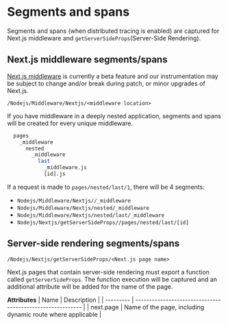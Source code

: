 # Segments and spans

Segments and spans (when distributed tracing is enabled) are captured for Next.js middleware and `getServerSideProps`(Server-Side Rendering).

## Next.js middleware segments/spans

[Next.js middleware](https://nextjs.org/docs/middleware) is currently a beta feature and our instrumentation may be subject to change and/or break during patch, or minor upgrades of Next.js.

`/Nodejs/Middleware/Nextjs/<middleware location>`

If you have middleware in a deeply nested application, segments and spans will be created for every unique middleware.

```sh
  pages
    _middleware
      nested
        _middleware
          last
            _middleware.js
            [id].js
```

If a request is made to `pages/nested/last/1`, there will be 4 segments:

 * `Nodejs/Middleware/Nextjs//_middleware`
 * `Nodejs/Middleware/Nextjs/nested/_middleware`
 * `Nodejs/Middleware/Nextjs/nested/last/_middleware`
 * `Nodejs/Nextjs/getServerSideProps//pages/nested/last/[id]`


## Server-side rendering segments/spans

`/Nodejs/Nextjs/getServerSideProps/<Next.js page name>`

Next.js pages that contain server-side rendering must export a function called `getServerSideProps`. The function execution will be captured and an additional attribute will be added for the name of the page.

**Attributes**
| Name      | Description                                                |
| --------- | ---------------------------------------------------------- |
| next.page | Name of the page, including dynamic route where applicable |

